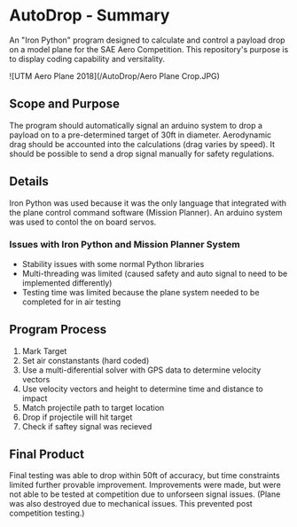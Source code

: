 # AutoDrop - Summary
An "Iron Python" program designed to calculate and control a payload drop on a model plane for the SAE Aero Competition.
This repository's purpose is to display coding capability and versitality.

![UTM Aero Plane 2018](/AutoDrop/Aero Plane Crop.JPG)


## Scope and Purpose
The program should automatically signal an arduino system to drop a payload on to a pre-determined target of 30ft in diameter.
Aerodynamic drag should be accounted into the calculations (drag varies by speed).
It should be possible to send a drop signal manually for safety regulations.


## Details
Iron Python was used because it was the only language that integrated with the plane control command software (Mission Planner).
An arduino system was used to contol the on board servos.
### Issues with Iron Python and Mission Planner System
- Stability issues with some normal Python libraries
- Multi-threading was limited (caused safety and auto signal to need to be implemented differently)
- Testing time was limited because the plane system needed to be completed for in air testing


## Program Process
1. Mark Target
2. Set air constanstants (hard coded)
3. Use a multi-diferential solver with GPS data to determine velocity vectors
4. Use velocity vectors and height to determine time and distance to impact
5. Match projectile path to target location
6. Drop if projectile will hit target
7. Check if saftey signal was recieved


## Final Product
Final testing was able to drop within 50ft of accuracy, but time constraints limited further provable improvement.
Improvements were made, but were not able to be tested at competition due to unforseen signal issues. 
(Plane was also destroyed due to mechanical issues. This prevented post competition testing.)

